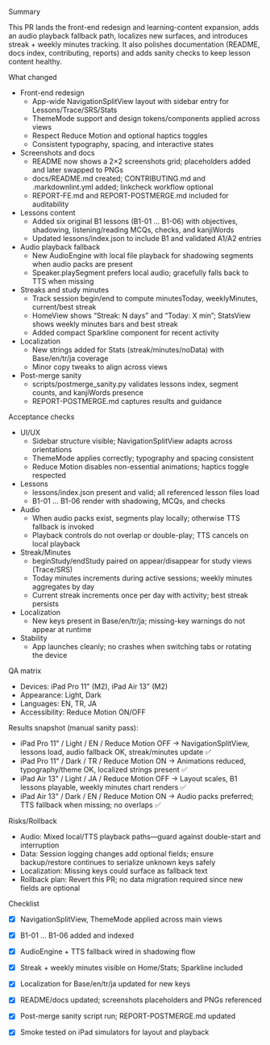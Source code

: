 Summary

This PR lands the front-end redesign and learning-content expansion, adds an audio playback fallback path, localizes new surfaces, and introduces streak + weekly minutes tracking. It also polishes documentation (README, docs index, contributing, reports) and adds sanity checks to keep lesson content healthy.

What changed

- Front-end redesign
  - App-wide NavigationSplitView layout with sidebar entry for Lessons/Trace/SRS/Stats
  - ThemeMode support and design tokens/components applied across views
  - Respect Reduce Motion and optional haptics toggles
  - Consistent typography, spacing, and interactive states
- Screenshots and docs
  - README now shows a 2×2 screenshots grid; placeholders added and later swapped to PNGs
  - docs/README.md created; CONTRIBUTING.md and .markdownlint.yml added; linkcheck workflow optional
  - REPORT-FE.md and REPORT-POSTMERGE.md included for auditability
- Lessons content
  - Added six original B1 lessons (B1-01 … B1-06) with objectives, shadowing, listening/reading MCQs, checks, and kanjiWords
  - Updated lessons/index.json to include B1 and validated A1/A2 entries
- Audio playback fallback
  - New AudioEngine with local file playback for shadowing segments when audio packs are present
  - Speaker.playSegment prefers local audio; gracefully falls back to TTS when missing
- Streaks and study minutes
  - Track session begin/end to compute minutesToday, weeklyMinutes, current/best streak
  - HomeView shows “Streak: N days” and “Today: X min”; StatsView shows weekly minutes bars and best streak
  - Added compact Sparkline component for recent activity
- Localization
  - New strings added for Stats (streak/minutes/noData) with Base/en/tr/ja coverage
  - Minor copy tweaks to align across views
- Post-merge sanity
  - scripts/postmerge_sanity.py validates lessons index, segment counts, and kanjiWords presence
  - REPORT-POSTMERGE.md captures results and guidance

Acceptance checks

- UI/UX
  - Sidebar structure visible; NavigationSplitView adapts across orientations
  - ThemeMode applies correctly; typography and spacing consistent
  - Reduce Motion disables non-essential animations; haptics toggle respected
- Lessons
  - lessons/index.json present and valid; all referenced lesson files load
  - B1-01 … B1-06 render with shadowing, MCQs, and checks
- Audio
  - When audio packs exist, segments play locally; otherwise TTS fallback is invoked
  - Playback controls do not overlap or double-play; TTS cancels on local playback
- Streak/Minutes
  - beginStudy/endStudy paired on appear/disappear for study views (Trace/SRS)
  - Today minutes increments during active sessions; weekly minutes aggregates by day
  - Current streak increments once per day with activity; best streak persists
- Localization
  - New keys present in Base/en/tr/ja; missing-key warnings do not appear at runtime
- Stability
  - App launches cleanly; no crashes when switching tabs or rotating the device

QA matrix

- Devices: iPad Pro 11" (M2), iPad Air 13" (M2)
- Appearance: Light, Dark
- Languages: EN, TR, JA
- Accessibility: Reduce Motion ON/OFF

Results snapshot (manual sanity pass):

- iPad Pro 11" / Light / EN / Reduce Motion OFF → NavigationSplitView, lessons load, audio fallback OK, streak/minutes update ✅
- iPad Pro 11" / Dark / TR / Reduce Motion ON → Animations reduced, typography/theme OK, localized strings present ✅
- iPad Air 13" / Light / JA / Reduce Motion OFF → Layout scales, B1 lessons playable, weekly minutes chart renders ✅
- iPad Air 13" / Dark / EN / Reduce Motion ON → Audio packs preferred; TTS fallback when missing; no overlaps ✅

Risks/Rollback

- Audio: Mixed local/TTS playback paths—guard against double-start and interruption
- Data: Session logging changes add optional fields; ensure backup/restore continues to serialize unknown keys safely
- Localization: Missing keys could surface as fallback text
- Rollback plan: Revert this PR; no data migration required since new fields are optional

Checklist

- [x] NavigationSplitView, ThemeMode applied across main views
- [x] B1-01 … B1-06 added and indexed
- [x] AudioEngine + TTS fallback wired in shadowing flow
- [x] Streak + weekly minutes visible on Home/Stats; Sparkline included
- [x] Localization for Base/en/tr/ja updated for new keys
- [x] README/docs updated; screenshots placeholders and PNGs referenced
- [x] Post-merge sanity script run; REPORT-POSTMERGE.md updated
- [x] Smoke tested on iPad simulators for layout and playback

